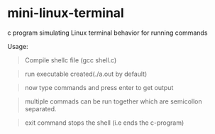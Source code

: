 # mini-linux-terminal
c program simulating Linux terminal behavior for running commands

Usage:
> Compile shellc file (gcc shell.c)

> run executable created(./a.out by default)

> now type commands and press enter to get output

> multiple commads can be run together which are semicollon separated. 

> exit command stops the shell (i.e ends the c-program)
